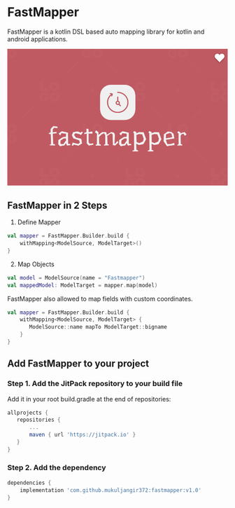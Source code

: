 # FastMapper
FastMapper is a kotlin DSL based auto mapping library for kotlin and android applications.

![alt text](https://github.com/Mukuljangir372/fastmapper/blob/master/fastmapper-logo.png)

## FastMapper in 2 Steps
1. Define Mapper
```kotlin
val mapper = FastMapper.Builder.build {
    withMapping<ModelSource, ModelTarget>()
}
```
2. Map Objects
```kotlin
val model = ModelSource(name = "Fastmapper")
val mappedModel: ModelTarget = mapper.map(model)
```
FastMapper also allowed to map fields with custom coordinates.
```kotlin
val mapper = FastMapper.Builder.build {
    withMapping<ModelSource, ModelTarget> {
       ModelSource::name mapTo ModelTarget::bigname
    }
}
```
## Add FastMapper to your project
### Step 1. Add the JitPack repository to your build file
Add it in your root build.gradle at the end of repositories:
```groovy 
allprojects {
   repositories {
       ...
       maven { url 'https://jitpack.io' }
   }
}
```
### Step 2. Add the dependency
```groovy
dependencies {
    implementation 'com.github.mukuljangir372:fastmapper:v1.0'
}
```
